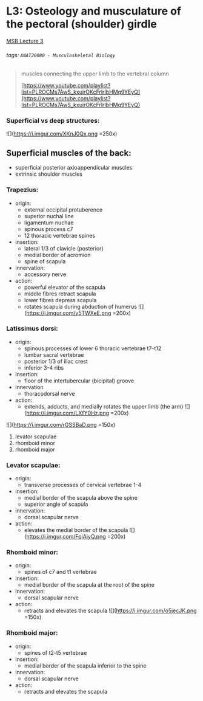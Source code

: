 # L3: Osteology and musculature of the pectoral (shoulder) girdle
[MSB Lecture 3](https://brightspace.ucd.ie/d2l/le/content/152911/viewContent/1485761/View)
###### tags: `ANAT20080 - Musculoskeletal Biology`

> muscles connecting the upper limb to the vertebral column
> 
> [https://www.youtube.com/playlist?list=PLROCMs7AwS_kxuirOKcFrlrIbHMq9YEyQ](https://www.youtube.com/playlist?list=PLROCMs7AwS_kxuirOKcFrlrIbHMq9YEyQ)

### Superficial vs deep structures:
![](https://i.imgur.com/XKnJ0Qx.png =250x)

## Superficial muscles of the back:
- superficial posterior axioappendicular muscles
- extrinsic shoulder muscles

### Trapezius:
- origin:
    - external occipital protuberence
    - superior nuchal line
    - ligamentum nuchae
    - spinous process c7
    - 12 thoracic vertebrae spines
- insertion:
    - lateral 1/3 of clavicle (posterior)
    - medial border of acromion
    - spine of scapula
- innervation:
    - accessory nerve
- action:
    - powerful elevator of the scapula
    - middle fibres retract scapula
    - lower fibres depress scapula
    - rotates scapula during abduction of humerus
    ![](https://i.imgur.com/y5TWXeE.png =200x)

### Latissimus dorsi:
- origin:
    - spinous processes of lower 6 thoracic vertebrae t7-t12
    - lumbar sacral vertebrae
    - posterior 1/3 of iliac crest
    - inferior 3-4 ribs
- insertion:
    - floor of the intertubercular (bicipital) groove
- innervation
    - thoracodorsal nerve
- action:
    - extends, adducts, and medially rotates the upper limb (the arm)
    ![](https://i.imgur.com/LXfY0Hz.png =200x)

![](https://i.imgur.com/rGSSBaD.png =150x)
1. levator scapulae
2. rhomboid minor
3. rhomboid major

### Levator scapulae:
- origin:
    - transverse processes of cervical vertebrae 1-4
- insertion:
    - medial border of the scapula above the spine
    - superior angle of scapula
- innervation:
    - dorsal scapular nerve
- action:
    - elevates the medial border of the scapula
    ![](https://i.imgur.com/FqiAiyQ.png =200x)

### Rhomboid minor:
- origin: 
    - spines of c7 and t1 vertebrae
- insertion:
    - medial border of the scapula at the root of the spine
- innervation:
    - dorsal scapular nerve
- action:
    - retracts and elevates the scapula
    ![](https://i.imgur.com/o5jecJK.png =150x)

### Rhomboid major:
- origin:
    - spines of t2-t5 vertebrae
- insertion:
    - medial border of the scapula inferior to the spine
- innervation:
    - dorsal scapular nerve
- action:
    - retracts and elevates the scapula


